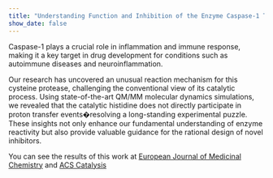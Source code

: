 ---title: "Understanding Function and Inhibition of the Enzyme Caspase-1 Through Molecular Dynamics Simulations"show_date: false---Caspase-1 plays a crucial role in inflammation and immune response, making it a key target in drug development for conditions such as autoimmune diseases and neuroinflammation. <!--more-->Our research has uncovered an unusual reaction mechanism for this cysteine protease, challenging the conventional view of its catalytic process. Using state-of-the-art QM/MM molecular dynamics simulations, we revealed that the catalytic histidine does not directly participate in proton transfer events�resolving a long-standing experimental puzzle. These insights not only enhance our fundamental understanding of enzyme reactivity but also provide valuable guidance for the rational design of novel inhibitors.<!--more-->You can see the results of this work at [European Journal of Medicinal Chemistry](https://doi.org/10.1016/j.ejmech.2019.02.064) and [ACS Catalysis](https://pubs.acs.org/doi/10.1021/acscatal.3c00037)